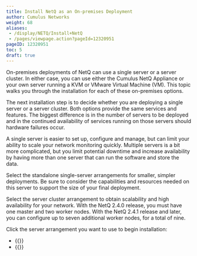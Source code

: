 ```yaml
---
title: Install NetQ as an On-premises Deployment
author: Cumulus Networks
weight: 68
aliases:
 - /display/NETQ/Install+NetQ
 - /pages/viewpage.action?pageId=12320951
pageID: 12320951
toc: 5
draft: true
---
```

On-premises deployments of NetQ can use a single server or a server cluster. In either case, you can use either the Cumulus NetQ Appliance or your own server running a KVM or VMware Virtual Machine (VM). This topic walks you through the installation for each of these on-premises options.

The next installation step is to decide whether you are deploying a single server or a server cluster. Both options provide the same services and features. The biggest difference is in the number of servers to be deployed and in the continued availability of services running on those servers should hardware failures occur.

A single server is easier to set up, configure and manage, but can limit your ability to scale your network monitoring quickly. Multiple servers is a bit more complicated, but you limit potential downtime and increase availability by having more than one server that can run the software and store the data.

Select the standalone single-server arrangements for smaller, simpler deployments. Be sure to consider the capabilities and resources needed on this server to support the size of your final deployment.

Select the server cluster arrangement to obtain scalability and high availability for your network. With the NetQ 2.4.0 release, you must have one master and two worker nodes. With the NetQ 2.4.1 release and later, you can configure up to seven additional worker nodes, for a total of nine.

Click the server arrangement you want to use to begin installation:

- {{<link title="Choose an On-premises System Platform" text="Use a Single Server Arrangement">}}
- {{<link title="Choose an On-premises System Platform for Your Cluster" text="Use a Server Cluster Arrangement">}}
